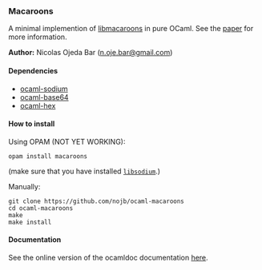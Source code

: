 ### Macaroons

A minimal implemention of [libmacaroons](https://github.com/rescrv/libmacaroons)
in pure OCaml.  See the [paper](http://research.google.com/pubs/pub41892.html)
for more information.

**Author:** Nicolas Ojeda Bar (n.oje.bar@gmail.com)

#### Dependencies

- [ocaml-sodium](https://github.com/dsheets/ocaml-sodium)
- [ocaml-base64](https://github.com/mirage/ocaml-base64)
- [ocaml-hex](https://github.com/mirage/ocaml-hex)

#### How to install

Using OPAM (NOT YET WORKING):
```
opam install macaroons
```
(make sure that you have installed [`libsodium`](https://github.com/jedisct1/libsodium).)

Manually:
```
git clone https://github.com/nojb/ocaml-macaroons
cd ocaml-macaroons
make
make install
```

#### Documentation

See the online version of the ocamldoc documentation
[here](https://nojb.github.io/ocaml-macaroons).
